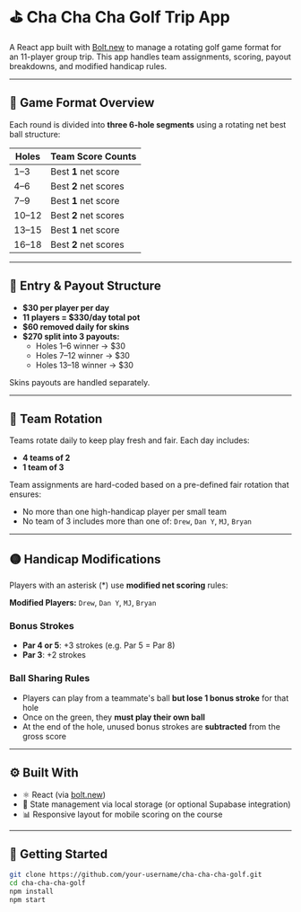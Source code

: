 # ⛳ Cha Cha Cha Golf Trip App

A React app built with [Bolt.new](https://bolt.new) to manage a rotating golf game format for an 11-player group trip. This app handles team assignments, scoring, payout breakdowns, and modified handicap rules.

---

## 🧠 Game Format Overview

Each round is divided into **three 6-hole segments** using a rotating net best ball structure:

| Holes      | Team Score Counts         |
|------------|---------------------------|
| 1–3        | Best **1** net score      |
| 4–6        | Best **2** net scores     |
| 7–9        | Best **1** net score      |
| 10–12      | Best **2** net scores     |
| 13–15      | Best **1** net score      |
| 16–18      | Best **2** net scores     |

---

## 💸 Entry & Payout Structure

- **$30 per player per day**  
- **11 players = $330/day total pot**
- **$60 removed daily for skins**
- **$270 split into 3 payouts:**
  - Holes 1–6 winner → $30
  - Holes 7–12 winner → $30
  - Holes 13–18 winner → $30

Skins payouts are handled separately.

---

## 👥 Team Rotation

Teams rotate daily to keep play fresh and fair. Each day includes:
- **4 teams of 2**
- **1 team of 3**

Team assignments are hard-coded based on a pre-defined fair rotation that ensures:
- No more than one high-handicap player per small team
- No team of 3 includes more than one of: `Drew`, `Dan Y`, `MJ`, `Bryan`

---

## 🟡 Handicap Modifications

Players with an asterisk (*) use **modified net scoring** rules:

**Modified Players:** `Drew`, `Dan Y`, `MJ`, `Bryan`

### Bonus Strokes
- **Par 4 or 5**: +3 strokes (e.g. Par 5 = Par 8)
- **Par 3**: +2 strokes

### Ball Sharing Rules
- Players can play from a teammate's ball **but lose 1 bonus stroke** for that hole
- Once on the green, they **must play their own ball**
- At the end of the hole, unused bonus strokes are **subtracted** from the gross score

---

## ⚙️ Built With

- ⚛️ React (via [bolt.new](https://bolt.new))
- 💾 State management via local storage (or optional Supabase integration)
- 📊 Responsive layout for mobile scoring on the course

---

## 🚀 Getting Started

```bash
git clone https://github.com/your-username/cha-cha-cha-golf.git
cd cha-cha-cha-golf
npm install
npm start
